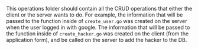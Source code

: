 This operations folder should contain all the CRUD operations that either the client or the server wants to do.
For example, the information that will be passed to the function inside of `create_user.go` was created on the server
when the user logged in with google. The information that will be passed to the function inside of `create_hacker.go`
was created on the client (from the application form), and be called on the server to add the hacker to the DB.
